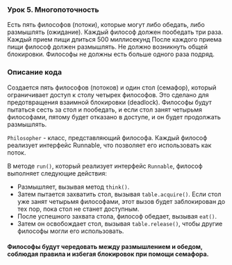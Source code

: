 ### Урок 5. Многопоточность
Есть пять философов (потоки), которые могут либо обедать, либо размышлять (ожидание).
Каждый философ должен пообедать три раза. Каждый прием пищи длиться 500 миллисекунд
После каждого приема пищи философ должен размышлять.
Не должно возникнуть общей блокировки.
Философы не должны есть больше одного раза подряд.

### Описание кода

Cоздается пять философов (потоков) и один стол (семафор), который ограничивает доступ к столу четырех философов. 
Это сделано для предотвращения взаимной блокировки (deadlock). 
Философы будут пытаться сесть за стол и пообедать, и если стол занят четырьмя философами, 
пятому будет отказано в доступе, и он будет продолжать размышлять.

`Philosopher` - класс, представляющий философа. Каждый философ реализует интерфейс Runnable, 
что позволяет его использовать как поток.

В методе `run()`, который реализует интерфейс `Runnable`, философ выполняет следующие действия:

- Размышляет, вызывая метод `think()`.
- Затем пытается захватить стол, вызывая `table.acquire()`. Если стол уже занят четырьмя философами, 
  этот вызов будет заблокирован до тех пор, пока стол не станет доступным.
- После успешного захвата стола, философ обедает, вызывая `eat()`.
- Затем он освобождает стол, вызывая `table.release()`, чтобы другие философы могли его использовать.


#### Философы будут чередовать между размышлением и обедом, соблюдая правила и избегая блокировок при помощи семафора.